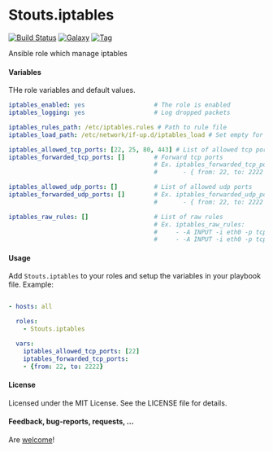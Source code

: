 Stouts.iptables
===============

[![Build Status](http://img.shields.io/travis/Stouts/Stouts.iptables.svg?style=flat-square)](https://travis-ci.org/Stouts/Stouts.iptables)
[![Galaxy](http://img.shields.io/badge/galaxy-Stouts.iptables-blue.svg?style=flat-square)](https://galaxy.iptables.com/list#/roles/920)
[![Tag](http://img.shields.io/github/tag/Stouts/Stouts.iptables.svg?style=flat-square)]()

Ansible role which manage iptables

#### Variables

THe role variables and default values.

```yaml
iptables_enabled: yes                   # The role is enabled
iptables_logging: yes                   # Log dropped packets

iptables_rules_path: /etc/iptables.rules # Path to rule file
iptables_load_path: /etc/network/if-up.d/iptables_load # Set empty for prevent loading

iptables_allowed_tcp_ports: [22, 25, 80, 443] # List of allowed tcp ports
iptables_forwarded_tcp_ports: []        # Forward tcp ports
                                        # Ex. iptables_forwarded_tcp_ports:
                                        #       - { from: 22, to: 2222 }

iptables_allowed_udp_ports: []          # List of allowed udp ports
iptables_forwarded_udp_ports: []        # Ex. iptables_forwarded_udp_ports:
                                        #       - { from: 22, to: 2222 }

iptables_raw_rules: []                  # List of raw rules
                                        # Ex. iptables_raw_rules:
                                        #     - -A INPUT -i eth0 -p tcp -m tcp --dport 22 -j ACCEPT
                                        #     - -A INPUT -i eth0 -p tcp -m tcp --dport 80 -j ACCEPT
```

#### Usage

Add `Stouts.iptables` to your roles and setup the variables in your playbook file.
Example:

```yaml

- hosts: all

  roles:
    - Stouts.iptables

  vars:
    iptables_allowed_tcp_ports: [22]
    iptables_forwarded_tcp_ports:
    - {from: 22, to: 2222}
```

#### License

Licensed under the MIT License. See the LICENSE file for details.

#### Feedback, bug-reports, requests, ...

Are [welcome](https://github.com/Stouts/Stouts.iptables/issues)!
